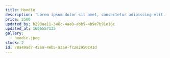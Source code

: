 ```yaml
---
title: Hoodie
description: 'Lorem ipsum dolor sit amet, consectetur adipiscing elit. Morbi posuere malesuada libero eu varius. Proin et congue mauris, nec rutrum urna. Sed dapibus porta lacus id sodales. Morbi eu semper felis. Integer viverra sodales convallis. Vestibulum dictum erat elementum auctor pretium. Nunc feugiat, risus nec sagittis congue, erat odio bibendum quam, at consectetur lorem diam in metus. Nunc porta lacinia ultrices.'
price: 2500
updated_by: b298ae11-348c-4ae8-abb9-4b9e7b91e16c
updated_at: 1606557135
gallery:
  - hoodie.jpeg
stock: 2
id: 78a49ad7-42ea-4eb5-a3a9-fc2e2950c41d
---
```

